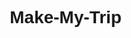 # Make-My-Trip
<!DOCTYPE html>
<html lang="en">
<head>
    <meta charset="UTF-8">
    <meta name="viewport" content="width=device-width, initial-scale=1.0">
    <title>Travel Booking</title>
    <link href="https://cdnjs.cloudflare.com/ajax/libs/font-awesome/6.0.0/css/all.min.css" rel="stylesheet">
    <style>
        * {
            margin: 0;
            padding: 0;
            box-sizing: border-box;
            font-family: Arial, sans-serif;
        }

        body {
            min-height: 100vh;
            background: linear-gradient(to bottom, #2563eb, #60a5fa);
        }

        /* Navigation Styles */
        nav {
            padding: 1rem;
        }

        .container {
            max-width: 1200px;
            margin: 0 auto;
            padding: 0 1rem;
        }

        .nav-content {
            display: flex;
            justify-content: space-between;
            align-items: center;
        }

        .logo {
            color: white;
            font-size: 1.5rem;
            font-weight: bold;
        }

        .nav-links {
            display: flex;
            gap: 1.5rem;
        }

        .nav-links a {
            color: white;
            text-decoration: none;
        }

        .nav-auth {
            display: flex;
            gap: 1rem;
            align-items: center;
        }

        .login-btn {
            color: white;
            background: none;
            border: none;
            cursor: pointer;
        }

        .signup-btn {
            background: white;
            color: #2563eb;
            padding: 0.5rem 1rem;
            border: none;
            border-radius: 9999px;
            cursor: pointer;
        }

        /* Special Fares */
        .special-fares {
            display: flex;
            justify-content: center;
            gap: 1.5rem;
            margin: 2rem 0;
        }

        .fare-category {
            background: rgba(255, 255, 255, 0.1);
            color: white;
            padding: 0.5rem 1rem;
            border-radius: 9999px;
            cursor: pointer;
        }

        .fare-category:hover {
            background: rgba(255, 255, 255, 0.2);
        }

        /* Search Box */
        .search-box {
            background: white;
            max-width: 900px;
            margin: 0 auto;
            padding: 1.5rem;
            border-radius: 0.5rem;
            box-shadow: 0 4px 6px rgba(0, 0, 0, 0.1);
        }

        .trip-types {
            display: flex;
            gap: 1.5rem;
            margin-bottom: 1.5rem;
        }

        .trip-type {
            display: flex;
            align-items: center;
            gap: 0.5rem;
        }

        .search-form {
            display: grid;
            grid-template-columns: repeat(5, 1fr);
            gap: 1rem;
        }

        .input-group {
            border: 1px solid #e5e7eb;
            padding: 0.75rem;
            border-radius: 0.5rem;
            cursor: pointer;
        }

        .input-group:hover {
            border-color: #2563eb;
        }

        .input-label {
            font-size: 0.75rem;
            color: #6b7280;
            margin-bottom: 0.25rem;
        }

        .input-content {
            display: flex;
            align-items: center;
            gap: 0.5rem;
        }

        .input-content i {
            color: #9ca3af;
        }

        .input-content input {
            border: none;
            outline: none;
            width: 100%;
        }

        .search-btn {
            display: block;
            margin: 1.5rem auto 0;
            background: #2563eb;
            color: white;
            padding: 0.75rem 3rem;
            border: none;
            border-radius: 0.5rem;
            font-weight: 600;
            cursor: pointer;
        }

        .search-btn:hover {
            background: #1d4ed8;
        }
    </style>
</head>
<body>
    <!-- Navigation Bar -->
    <nav>
        <div class="container">
            <div class="nav-content">
                <div class="logo">TravelEase</div>
                <div class="nav-links">
                    <a href="#">Flights</a>
                    <a href="#">Hotels</a>
                    <a href="#">Holidays</a>
                    <a href="#">Trains</a>
                    <a href="#">Buses</a>
                </div>
                <div class="nav-auth">
                    <button class="login-btn">Login</button>
                    <button class="signup-btn">Sign Up</button>
                </div>
            </div>
        </div>
    </nav>

    <!-- Special Fares -->
    <div class="container">
        <div class="special-fares">
            <div class="fare-category">Student Fares</div>
            <div class="fare-category">Armed Forces</div>
            <div class="fare-category">Senior Citizen</div>
            <div class="fare-category">Special Offers</div>
        </div>

        <!-- Search Box -->
        <div class="search-box">
            <!-- Trip Types -->
            <div class="trip-types">
                <label class="trip-type">
                    <input type="radio" name="tripType" checked>
                    <span>Round Trip</span>
                </label>
                <label class="trip-type">
                    <input type="radio" name="tripType">
                    <span>One Way</span>
                </label>
                <label class="trip-type">
                    <input type="radio" name="tripType">
                    <span>Multi City</span>
                </label>
            </div>

            <!-- Search Form -->
            <div class="search-form">
                <!-- From -->
                <div class="input-group">
                    <div class="input-label">FROM</div>
                    <div class="input-content">
                        <i class="fas fa-map-marker-alt"></i>
                        <input type="text" placeholder="Delhi" readonly>
                    </div>
                </div>

                <!-- To -->
                <div class="input-group">
                    <div class="input-label">TO</div>
                    <div class="input-content">
                        <i class="fas fa-map-marker-alt"></i>
                        <input type="text" placeholder="Mumbai" readonly>
                    </div>
                </div>

                <!-- Departure -->
                <div class="input-group">
                    <div class="input-label">DEPARTURE</div>
                    <div class="input-content">
                        <i class="far fa-calendar"></i>
                        <input type="text" placeholder="30 Jan" readonly>
                    </div>
                </div>

                <!-- Return -->
                <div class="input-group">
                    <div class="input-label">RETURN</div>
                    <div class="input-content">
                        <i class="far fa-calendar"></i>
                        <input type="text" placeholder="31 Jan" readonly>
                    </div>
                </div>

                <!-- Travelers & Class -->
                <div class="input-group">
                    <div class="input-label">TRAVELERS & CLASS</div>
                    <div class="input-content">
                        <i class="fas fa-user"></i>
                        <input type="text" placeholder="1 Adult" readonly>
                        <i class="fas fa-chevron-down"></i>
                    </div>
                </div>
            </div>

            <!-- Search Button -->
            <button class="search-btn">Search Flights</button>
        </div>
    </div>
</body>
</html>
